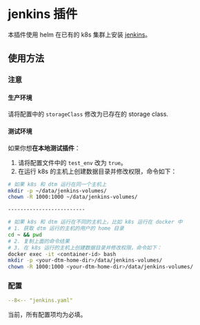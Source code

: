 # jenkins 插件

本插件使用 helm 在已有的 k8s 集群上安装 [jenkins](https://jenkins.io)。

## 使用方法

### 注意

#### 生产环境
请将配置中的 `storageClass` 修改为已存在的 storage class.

#### 测试环境
如果你想**在本地测试插件**：

1. 请将配置文件中的 `test_env` 改为 `true`。
2. 在运行 k8s 的主机上创建数据目录并修改权限，命令如下：

```bash
# 如果 k8s 和 dtm 运行在同一个主机上
mkdir -p ~/data/jenkins-volumes/
chown -R 1000:1000 ~/data/jenkins-volumes/

-------------------------

# 如果 k8s 和 dtm 运行在不同的主机上，比如 k8s 运行在 docker 中
# 1. 获取 dtm 运行的主机的用户的 home 目录
cd ~ && pwd
# 2. 复制上面的命令结果
# 3. 在 k8s 运行的主机上创建数据目录并修改权限，命令如下：
docker exec -it <container-id> bash
mkdir -p <your-dtm-home-dir>/data/jenkins-volumes/
chown -R 1000:1000 <your-dtm-home-dir>/data/jenkins-volumes/
```



### 配置

```yaml
--8<-- "jenkins.yaml"
```

当前，所有配置项均为必填。
